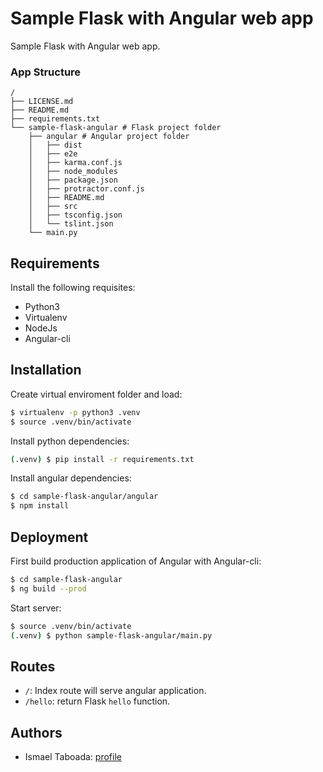 Sample Flask with Angular web app
====

Sample Flask with Angular web app.

### App Structure
```
/
├── LICENSE.md
├── README.md
├── requirements.txt
└── sample-flask-angular # Flask project folder
    ├── angular # Angular project folder
    │   ├── dist
    │   ├── e2e
    │   ├── karma.conf.js
    │   ├── node_modules
    │   ├── package.json
    │   ├── protractor.conf.js
    │   ├── README.md
    │   ├── src
    │   ├── tsconfig.json
    │   └── tslint.json
    └── main.py
```

Requirements
----

Install the following requisites:

- Python3
- Virtualenv
- NodeJs
- Angular-cli


Installation
----

Create virtual enviroment folder and load:
```sh
$ virtualenv -p python3 .venv
$ source .venv/bin/activate
```

Install python dependencies:
```sh
(.venv) $ pip install -r requirements.txt
```

Install angular dependencies:
```sh
$ cd sample-flask-angular/angular
$ npm install
```


Deployment
----

First build production application of Angular with Angular-cli:

```sh
$ cd sample-flask-angular
$ ng build --prod
```

Start server:
```sh
$ source .venv/bin/activate
(.venv) $ python sample-flask-angular/main.py
```

Routes
----
- `/`: Index route will serve angular application.
- `/hello`: return Flask `hello` function.

Authors
----

- Ismael Taboada: [profile](https://github.com/ismtabo)
